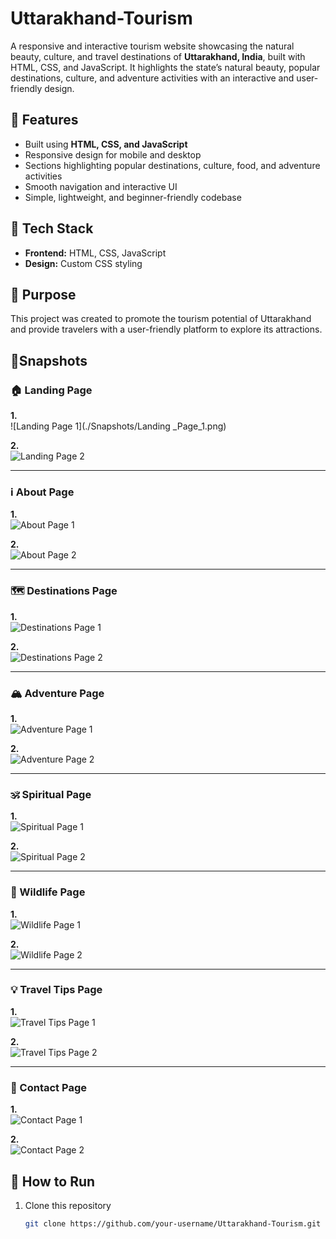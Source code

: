 # Uttarakhand-Tourism
A responsive and interactive tourism website showcasing the natural beauty, culture, and travel destinations of **Uttarakhand, India**, built with HTML, CSS, and JavaScript. It highlights the state’s natural beauty, popular destinations, culture, and adventure activities with an interactive and user-friendly design. 
## 🔹 Features
- Built using **HTML, CSS, and JavaScript**
- Responsive design for mobile and desktop
- Sections highlighting popular destinations, culture, food, and adventure activities
- Smooth navigation and interactive UI
- Simple, lightweight, and beginner-friendly codebase

## 🔹 Tech Stack
- **Frontend:** HTML, CSS, JavaScript  
- **Design:** Custom CSS styling  

## 🔹 Purpose
This project was created to promote the tourism potential of Uttarakhand and provide travelers with a user-friendly platform to explore its attractions.

## 🔹Snapshots

### 🏠 Landing Page
**1.**  
![Landing Page 1](./Snapshots/Landing _Page_1.png)

**2.**  
![Landing Page 2](./Snapshots/Landing_Page_2.png)  

---

### ℹ️ About Page
**1.**  
![About Page 1](./Snapshots/About_1.png)  

**2.**  
![About Page 2](./Snapshots/About_2.png)  

---

### 🗺️ Destinations Page
**1.**  
![Destinations Page 1](./Snapshots/Destination_1.png)  

**2.**  
![Destinations Page 2](./Snapshots/Destination_2.png)  

---

### 🏔️ Adventure Page
**1.**  
![Adventure Page 1](./Snapshots/Adventure_1.png)  

**2.**  
![Adventure Page 2](./Snapshots/Adventure_2.png)  

---

### 🕉️ Spiritual Page
**1.**  
![Spiritual Page 1](./Snapshots/Spiritual_1.png)  

**2.**  
![Spiritual Page 2](./Snapshots/Spiritual_2.png)  

---

### 🌿 Wildlife Page
**1.**  
![Wildlife Page 1](./Snapshots/Wildlife_1.png)  

**2.**  
![Wildlife Page 2](./Snapshots/Wildlife_2.png)  

---

### 💡 Travel Tips Page
**1.**  
![Travel Tips Page 1](./Snapshots/Travel_Tips_1.png)  

**2.**  
![Travel Tips Page 2](./Snapshots/Travel_Tips_2.png)  

---

### 📩 Contact Page
**1.**  
![Contact Page 1](./Snapshots/Contact_1.png)  

**2.**  
![Contact Page 2](./Snapshots/Contact_2.png) 

## 🚀 How to Run
1. Clone this repository  
   ```bash
   git clone https://github.com/your-username/Uttarakhand-Tourism.git
